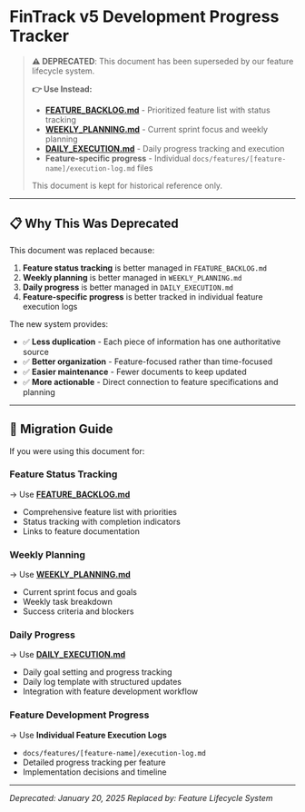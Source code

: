 # FinTrack v5 Development Progress Tracker

> **⚠️ DEPRECATED**: This document has been superseded by our feature lifecycle system.
>
> **👉 Use Instead:**
> - **[FEATURE_BACKLOG.md](./FEATURE_BACKLOG.md)** - Prioritized feature list with status tracking
> - **[WEEKLY_PLANNING.md](./WEEKLY_PLANNING.md)** - Current sprint focus and weekly planning
> - **[DAILY_EXECUTION.md](./DAILY_EXECUTION.md)** - Daily progress tracking and execution
> - **Feature-specific progress** - Individual `docs/features/[feature-name]/execution-log.md` files
>
> This document is kept for historical reference only.

---

## 📋 **Why This Was Deprecated**

This document was replaced because:

1. **Feature status tracking** is better managed in `FEATURE_BACKLOG.md`
2. **Weekly planning** is better managed in `WEEKLY_PLANNING.md`
3. **Daily progress** is better managed in `DAILY_EXECUTION.md`
4. **Feature-specific progress** is better tracked in individual feature execution logs

The new system provides:
- ✅ **Less duplication** - Each piece of information has one authoritative source
- ✅ **Better organization** - Feature-focused rather than time-focused
- ✅ **Easier maintenance** - Fewer documents to keep updated
- ✅ **More actionable** - Direct connection to feature specifications and planning

---

## 🔄 **Migration Guide**

If you were using this document for:

### **Feature Status Tracking**
→ Use **[FEATURE_BACKLOG.md](./FEATURE_BACKLOG.md)**
- Comprehensive feature list with priorities
- Status tracking with completion indicators
- Links to feature documentation

### **Weekly Planning**
→ Use **[WEEKLY_PLANNING.md](./WEEKLY_PLANNING.md)**
- Current sprint focus and goals
- Weekly task breakdown
- Success criteria and blockers

### **Daily Progress**
→ Use **[DAILY_EXECUTION.md](./DAILY_EXECUTION.md)**
- Daily goal setting and progress tracking
- Daily log template with structured updates
- Integration with feature development workflow

### **Feature Development Progress**
→ Use **Individual Feature Execution Logs**
- `docs/features/[feature-name]/execution-log.md`
- Detailed progress tracking per feature
- Implementation decisions and timeline

---

*Deprecated: January 20, 2025*
*Replaced by: Feature Lifecycle System*
